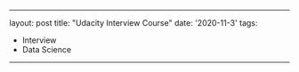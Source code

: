 
---
layout: post
title: "Udacity Interview Course"
date: '2020-11-3'
tags:
 - Interview
 - Data Science
---

